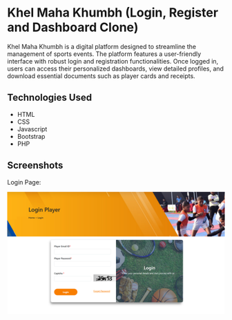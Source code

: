 # Khel Maha Khumbh (Login, Register and Dashboard Clone)

Khel Maha Khumbh is a digital platform designed to streamline the management of sports events. The platform features a user-friendly interface with robust login and registration functionalities. Once logged in, users can access their personalized dashboards, view detailed profiles, and download essential documents such as player cards and receipts.

## Technologies Used

- HTML
- CSS
- Javascript
- Bootstrap
- PHP

## Screenshots

Login Page:

![Login Page](screenshots/KhelMahaKhumb.png)
